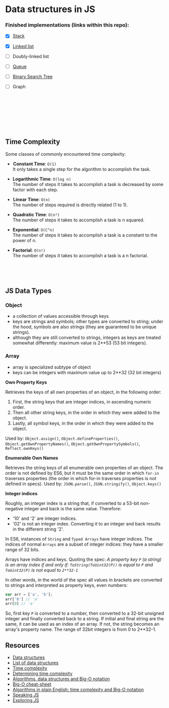 # Data structures in JS

### Finished implementations (links within this repo):
- [x] [Stack](https://github.com/mandober/js-data-structures/tree/master/stack)
- [x] [Linked list](https://github.com/mandober/js-data-structures/tree/master/linked-list)
- [ ] Doubly-linked list
- [ ] [Queue](queue/README.md)
- [ ] [Binary Search Tree](binary-search-tree/README.md)
- [ ] Graph



<p>&nbsp;</p>
<p>&nbsp;</p>
<p>&nbsp;</p>
<p>&nbsp;</p>


## Time Complexity

Some classes of commonly encountered time complexity:

-  **Constant Time**: `O(1)`   
  It only takes a single step for the algorithm to accomplish the task.

- **Logarithmic Time**: `O(log n) `   
  The number of steps it takes to accomplish a task is decreased by some factor with each step.

-  **Linear Time**: `O(n)`   
  The number of steps required is directly related (1 to 1).

- **Quadratic Time**: `O(n²) `   
  The number of steps it takes to accomplish a task is n squared.

- **Exponential**: `O(C^n)`   
  The number of steps it takes to accomplish a task is a constant to the power of n.
  
- **Factorial**: `O(n!) `   
  The number of steps it takes to accomplish a task is a n factorial.


<p>&nbsp;</p>
<p>&nbsp;</p>


## JS Data Types

### Object
  - a collection of values accessible through keys
  - keys are strings and symbols; other types are converted to string; under the hood, symbols are also strings (they are guaranteed to be unique strings).
  - although they are still converted to strings, integers as keys are treated somewhat differently: maximum value is 2**53 (53 bit integers). 

### Array
  - array is specialized subtype of object
  - keys can be integers with maximum value up to 2**32 (32 bit integers)


**Own Property Keys**

Retrieves the keys of all own properties of an object, in the following order:

1. First, the string keys that are integer indices, in ascending numeric order.
2. Then all other string keys, in the order in which they were added to the object.
3. Lastly, all symbol keys, in the order in which they were added to the object.

Used by: `Object.assign()`, `Object.defineProperties()`, `Object.getOwnPropertyNames()`, `Object.getOwnPropertySymbols()`, `Reflect.ownKeys()`

**Enumerable Own Names**

Retrieves the string keys of all enumerable own properties of an object. The order is not defined by ES6, but it must be the same order in which `for-in` traverses properties (the order in which for-in traverses properties is not defined in specs). Used by: `JSON.parse()`, `JSON.stringify()`, `Object.keys()`

**Integer indices**

Roughly, an integer index is a string that, if converted to a 53-bit non-negative integer and back is the same value. Therefore:
* '10' and '2' are integer indices.
* '02' is not an integer index. Converting it to an integer and back results in the different string '2'.

In ES6, instances of `String` and `Typed Arrays` have integer indices. The indices of normal `Arrays` are a subset of integer indices: they have a smaller range of 32 bits.

Arrays have indices and keys. Quoting the spec: *A property key `P` (a string) is an array index if and only if: `ToString(ToUint32(P))` is equal to `P` and `ToUint32(P)` is not equal to `2**32-1`*

In other words, in the world of the spec all values in brackets are converted to strings and interpreted as property keys, even numbers:
```js
var arr = ['a', 'b'];
arr['0'] // 'a'
arr[0] // 'a'
```
So, first key `P` is converted to a number, then converted to a 32-bit unsigned integer and finally converted back to a string. If initial and final string are the same, it can be used as an index of an array. If not, the string becomes an array's property name. The range of 32bit integers is from 0 to 2**32-1.




## Resources

* [Data structures](https://en.wikipedia.org/wiki/Data_structure "wikipedia")  
* [List of data structures](https://en.wikipedia.org/wiki/List_of_data_structures "wikipedia")
* [Time complexity](https://en.wikipedia.org/wiki/Time_complexity "wikipedia")
* [Determining time complexity](http://cooervo.github.io/Algorithms-DataStructures-BigONotation/big-O-notation.html "github")
* [Algorithms, data structures and Big-O notation](http://cooervo.github.io/Algorithms-DataStructures-BigONotation/ "github")
* [Big-O cheat-sheet](http://bigocheatsheet.com/)
* [Algorithms in plain English: time complexity and Big-O notation](https://medium.freecodecamp.com/time-is-complex-but-priceless-f0abd015063c)
* [Speaking JS](http://speakingjs.com/es5/ch18.html#_array_indices_in_detail)
* [Exploring JS](http://exploringjs.com/es6/ch_oop-besides-classes.html#_integer-indices)